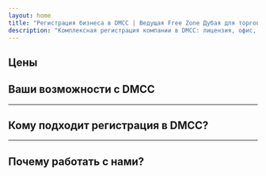 ```yaml
---
layout: home
title: "Регистрация бизнеса в DMCC | Ведущая Free Zone Дубая для торговли и экспорта"
description: "Комплексная регистрация компании в DMCC: лицензия, офис, визы, банковский счет. Профессиональная поддержка с гарантированным результатом."
---
```


<!-- text="Сфокусируйтесь на росте — позвольте iMind решить языковые вопросы." -->
<!-- text="Классы занимают годы; iMind обеспечивает понимание в реальном времени уже сегодня на любом языке." -->
<!-- text="Инвестируйте в рост, а не в проблемы с переводом. iMind переводит, пока вы развиваетесь." -->
<!-- <AuthButton text="Попробовать демо →" buttonClass="brand"/> -->

<HeroSection
title="Регистрация бизнеса в **DMCC** Free Zone"
text="Готовые решения для торговли, логистики, сырьевых товаров и международных бизнес-операций">

</HeroSection>

## Цены

<PricingPlans :plans="[
  {
    title: 'Заказать услугу напрямую в DMCC',
    details: '**29 205** AED  **17** дней',
    items: [
      'Прямой доступ без посредников',
      'Без дополнительных сборов',
      'Без комиссий'
    ],
    linkText: 'Заказать напрямую',
    linkHref: '/guide/use-cases#negotiations',
    bullet: '💬'
  },
  {
    title: 'Выберите наш план **Стандарт** с экспертным сопровождением',
    details: '**36 555** AED  **17** дней',
    items: [
      'Экономия времени',
      'Предсказуемый результат',
      'Персональная поддержка эксперта',
      'Транспорт бизнес-класса до мест оказания услуг',
      'Минимальное участие с вашей стороны'
    ],
    linkText: 'Заказать у эксперта',
    linkHref: '/guide/use-cases#operations',
    bullet: '⚡︎'
  },
  {
    title: 'Выберите наш **Премиум** план для обслуживания **высшего уровня**',
    details: '**42 055** AED  **15** дней',
    items: [
      'VIP-встреча в аэропорту для одного человека',
      'Трансферы премиум-класса аэропорт-отель-аэропорт',
      'Ускоренное VIP-оформление',
      'Гарантированный результат',
      'Персональный эксперт доступен 24/7',
      'Транспорт премиум-класса до мест оказания услуг',
      'Минимальное участие с вашей стороны'
    ],
    linkText: 'Заказать у эксперта',
    linkHref: '/guide/use-cases#operations',
    bullet: '💰'
  }
]" />

## Ваши возможности с DMCC

<FeatureBlock :card="{
  title: 'Полный спектр услуг по регистрации компании в DMCC',
  details: 'От лицензирования до виз и банковских счетов — мы берем на себя весь процесс.',
  items: [
    '⚡︎ Торговая, сервисная или консалтинговая лицензия выдается в течение 5-7 рабочих дней.',
    '✧ Офисное помещение или flexi-desk в JLT (Jumeirah Lake Towers).',
    '✧ Резидентские визы ОАЭ для владельцев и сотрудников (срок действия 2 года).',
    '✧ Помощь в открытии корпоративных банковских счетов в ОАЭ.',
  ],
  link: '/guide/dmcc-setup-process',
  src: {
    light: '/content/iStock-1366951573.jpg',
    dark: '/content/iStock-1366951573.jpg',
  },
  inversion: false
}" />

<FeatureBlock :card="{
  title: 'Почему DMCC №1 в мировой торговле',
  details: 'Фри зона с прочной международной репутацией, которой доверяют партнеры в ЕС, США и Азии.',
  items: [
    '⚡︎ Сильный деловой имидж: DMCC — лучший выбор для торговых компаний.',
    '✧ 100% иностранное владение — локальный партнер не требуется.',
    '✧ Упрощенные процедуры экспорта, сертификации и логистическая поддержка.',
    '✧ Широкий спектр лицензий — от торговли золотом до IT-услуг.',
  ],
  link: '/guide/why-dmcc',
  src: {
    light: '/content/iStock-1366951573.jpg',
    dark: '/content/iStock-1366951573.jpg',
  },
  inversion: true
}" />

<FeatureBlock :card="{
  title: 'Гарантированное соответствие и снижение рисков',
  details: 'Полное соответствие нормам ОАЭ и международным стандартам.',
  items: [
    '⚡︎ Подготовка KYC и корпоративных документов.',
    '✧ Поддержка в соответствии требованиям AML/CFT ОАЭ [official source](https://u.ae/en/information-and-services/business/anti-money-laundering).',
    '✧ Помощь с регистрацией VAT, ESR и UBO.',
    '✧ Постоянная юридическая поддержка вашего бизнеса после регистрации.',
  ],
  link: '/guide/compliance-support',
  src: {
    light: '/content/iStock-1366951573.jpg',
    dark: '/content/iStock-1366951573.jpg',
  },
  inversion: false
}" />

---

## Кому подходит регистрация в DMCC?

<FeatureCards :features="[
  {
    title: 'Компании по импорту-экспорту',
    details: 'Для бизнеса, работающего с Китаем, Индией, Европой и Ближним Востоком.',
    items: [
      'Упрощенные процессы заключения контрактов и сертификации.',
      'Налогово-эффективная торговля через ОАЭ.',
      'Надежная репутация среди международных клиентов.',
    ],
    linkText: 'Learn more',
    link: '/guide/dmcc-use-cases#import-export'
  },
  {
    title: 'Ювелирный бизнес и торговля сырьевыми товарами',
    details: 'Для торговли золотом, бриллиантами, металлами, кофе, чаем и зерном.',
    items: [
      'Специализированные лицензии DMCC для драгоценных металлов и сырьевых товаров.',
      'Поддержка в оформлении экспортной документации и сертификатов.',
      'Эффективная логистика через JAFZA и DP World.',
    ],
    linkText: 'Explore solutions',
    link: '/guide/dmcc-use-cases#commodities'
  },
  {
    title: 'Технологические компании',
    details: 'SaaS, цифровой маркетинг, разработка ПО для международных клиентов.',
    items: [
      'Престижный адрес в free zone для вашей штаб-квартиры.',
      'Оптимизированная налоговая структура с преимуществами ОАЭ.',
      'Доступ к рынкам GCC и MENA с лицензией DMCC.',
    ],
    linkText: 'View case studies',
    link: '/guide/dmcc-use-cases#it-business'
  }
]" />

---

## Почему работать с нами?

<FeatureBlock :card="{
  title: 'Экспертная поддержка от лицензии до первого контракта',
  details: 'С более чем 7-летним опытом мы специализируемся на создании компаний в DMCC для торгового и экспортного бизнеса. Наша юридическая команда обеспечивает плавный и соответствующий нормам процесс от начала до конца.',
  items: [
    '✧ Прозрачное ценообразование с фиксированными пакетами.',
    '✧ Персональный менеджер и юридический консультант по вашему делу.',
    '✧ Подтвержденный опыт работы с DMCC и банками ОАЭ.',
  ],
  link: '/guide/our-services',
  src: {
    light: '/content/iStock-1366951573.jpg',
    dark: '/content/iStock-1366951573.jpg',
  },
  inversion: true
}" />

<AuthButton text="Получить бесплатную консультацию →" buttonClass="brand"/>